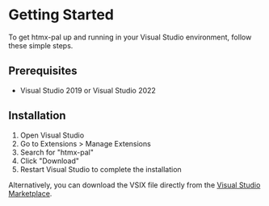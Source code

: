# Getting Started

To get htmx-pal up and running in your Visual Studio environment, follow these simple steps.

## Prerequisites

- Visual Studio 2019 or Visual Studio 2022

## Installation

1. Open Visual Studio
2. Go to Extensions > Manage Extensions
3. Search for "htmx-pal"
4. Click "Download"
5. Restart Visual Studio to complete the installation

Alternatively, you can download the VSIX file directly from the [Visual Studio Marketplace](https://marketplace.visualstudio.com/items?itemName=xakpc.HtmxPal).
